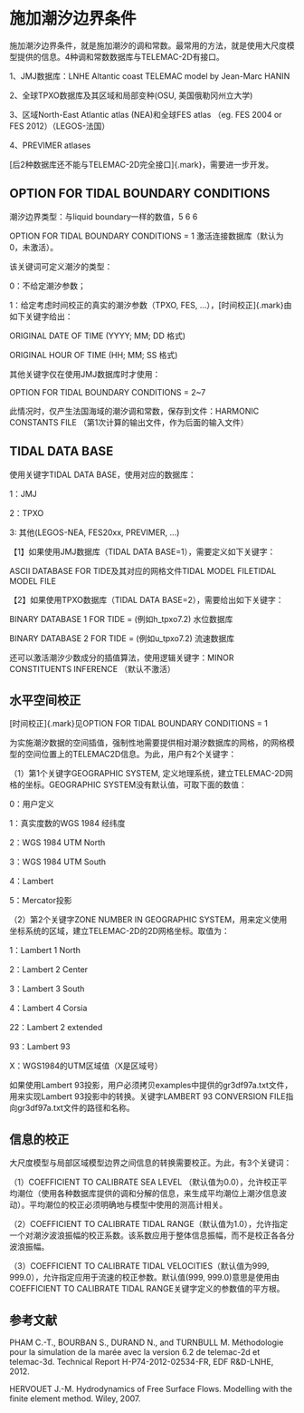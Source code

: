 # 施加潮汐边界条件

施加潮汐边界条件，就是施加潮汐的调和常数。最常用的方法，就是使用大尺度模型提供的信息。4种调和常数数据库与TELEMAC-2D有接口。

1、JMJ数据库：LNHE Altantic coast TELEMAC model by Jean-Marc HANIN

2、全球TPXO数据库及其区域和局部变种(OSU, 美国俄勒冈州立大学)

3、区域North-East Atlantic atlas (NEA)和全球FES atlas （eg. FES 2004 or
FES 2012）（LEGOS-法国）

4、PREVIMER atlases

[后2种数据库还不能与TELEMAC-2D完全接口]{.mark}，需要进一步开发。

## OPTION FOR TIDAL BOUNDARY CONDITIONS

潮汐边界类型：与liquid boundary一样的数值，5 6 6

OPTION FOR TIDAL BOUNDARY CONDITIONS = 1
激活连接数据库（默认为0，未激活）。

该关键词可定义潮汐的类型：

0：不给定潮汐参数；

1：给定考虑时间校正的真实的潮汐参数（TPXO, FES,
...），[时间校正]{.mark}由如下关键字给出：

ORIGINAL DATE OF TIME (YYYY; MM; DD 格式)

ORIGINAL HOUR OF TIME (HH; MM; SS 格式)

其他关键字仅在使用JMJ数据库时才使用：

OPTION FOR TIDAL BOUNDARY CONDITIONS = 2\~7

此情况时，仅产生法国海域的潮汐调和常数，保存到文件：HARMONIC CONSTANTS
FILE （第1次计算的输出文件，作为后面的输入文件）

## TIDAL DATA BASE

使用关键字TIDAL DATA BASE，使用对应的数据库：

1：JMJ

2：TPXO

3: 其他(LEGOS-NEA, FES20xx, PREVIMER, ...)

【1】如果使用JMJ数据库（TIDAL DATA BASE=1），需要定义如下关键字：

ASCII DATABASE FOR TIDE及其对应的网格文件TIDAL MODEL FILETIDAL MODEL
FILE

【2】如果使用TPXO数据库（TIDAL DATA BASE=2），需要给出如下关键字：

BINARY DATABASE 1 FOR TIDE = (例如h_tpxo7.2) 水位数据库

BINARY DATABASE 2 FOR TIDE = (例如u_tpxo7.2) 流速数据库

还可以激活潮汐少数成分的插值算法，使用逻辑关键字：MINOR CONSTITUENTS
INFERENCE （默认不激活）

## 水平空间校正

[时间校正]{.mark}见OPTION FOR TIDAL BOUNDARY CONDITIONS = 1

为实施潮汐数据的空间插值，强制性地需要提供相对潮汐数据库的网格，的网格模型的空间位置上的TELEMAC2D信息。为此，用户有2个关键字：

（1）第1个关键字GEOGRAPHIC SYSTEM,
定义地理系统，建立TELEMAC-2D网格的坐标。GEOGRAPHIC
SYSTEM没有默认值，可取下面的数值：

0：用户定义

1：真实度数的WGS 1984 经纬度

2：WGS 1984 UTM North

3：WGS 1984 UTM South

4：Lambert

5：Mercator投影

（2）第2个关键字ZONE NUMBER IN GEOGRAPHIC
SYSTEM，用来定义使用坐标系统的区域，建立TELEMAC-2D的2D网格坐标。取值为：

1：Lambert 1 North

2：Lambert 2 Center

3：Lambert 3 South

4：Lambert 4 Corsia

22：Lambert 2 extended

93：Lambert 93

X：WGS1984的UTM区域值（X是区域号）

如果使用Lambert
93投影，用户必须拷贝examples中提供的gr3df97a.txt文件，用来实现Lambert
93投影中的转换。关键字LAMBERT 93 CONVERSION
FILE指向gr3df97a.txt文件的路径和名称。

## 信息的校正

大尺度模型与局部区域模型边界之间信息的转换需要校正。为此，有3个关键词：

（1）COEFFICIENT TO CALIBRATE SEA LEVEL
（默认值为0.0），允许校正平均潮位（使用各种数据库提供的调和分解的信息，来生成平均潮位上潮汐信息波动）。平均潮位的校正必须明确地与模型中使用的测高计相关。

（2）COEFFICIENT TO CALIBRATE TIDAL
RANGE（默认值为1.0），允许指定一个对潮汐波浪振幅的校正系数。该系数应用于整体信息振幅，而不是校正各各分波浪振幅。

（3）COEFFICIENT TO CALIBRATE TIDAL VELOCITIES（默认值为999,
999.0），允许指定应用于流速的校正参数。默认值(999,
999.0)意思是使用由COEFFICIENT TO CALIBRATE TIDAL
RANGE关键字定义的参数值的平方根。

## 参考文献

PHAM C.-T., BOURBAN S., DURAND N., and TURNBULL M. Méthodologie pour la
simulation de la marée avec la version 6.2 de telemac-2d et telemac-3d.
Technical Report H-P74-2012-02534-FR, EDF R&D-LNHE, 2012.

HERVOUET J.-M. Hydrodynamics of Free Surface Flows. Modelling with the
finite element method. Wiley, 2007.
